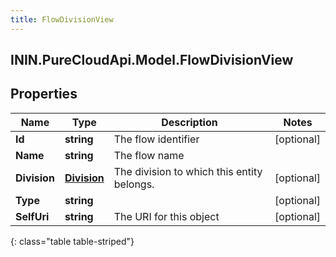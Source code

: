 ```yaml
---
title: FlowDivisionView
---
```

## ININ.PureCloudApi.Model.FlowDivisionView

## Properties

|Name | Type | Description | Notes|
|------------ | ------------- | ------------- | -------------|
| **Id** | **string** | The flow identifier | [optional] |
| **Name** | **string** | The flow name | |
| **Division** | [**Division**](Division.html) | The division to which this entity belongs. | [optional] |
| **Type** | **string** |  | [optional] |
| **SelfUri** | **string** | The URI for this object | [optional] |
{: class="table table-striped"}


